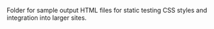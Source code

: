 Folder for sample output HTML files for static testing CSS styles and integration into larger sites.